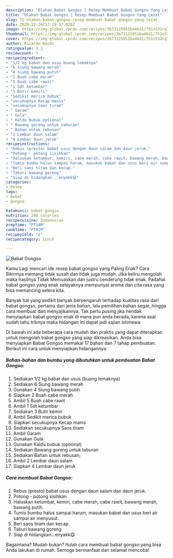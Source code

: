 ```yaml
---
description: "Olahan Babat Gongso | Resep Membuat Babat Gongso Yang Lezat"
title: "Olahan Babat Gongso | Resep Membuat Babat Gongso Yang Lezat"
slug: 72-olahan-babat-gongso-resep-membuat-babat-gongso-yang-lezat
date: 2020-12-26T17:19:57.028Z
image: https://img-global.cpcdn.com/recipes/3b73125951ba46d1/751x532cq70/babat-gongso-foto-resep-utama.jpg
thumbnail: https://img-global.cpcdn.com/recipes/3b73125951ba46d1/751x532cq70/babat-gongso-foto-resep-utama.jpg
cover: https://img-global.cpcdn.com/recipes/3b73125951ba46d1/751x532cq70/babat-gongso-foto-resep-utama.jpg
author: Ricardo Woods
ratingvalue: 3.2
reviewcount: 3
recipeingredient:
- "1/2 kg babat dan usus buang lemaknya"
- "6 Siung bawang merah"
- "4 Siung bawang putih"
- "2 Buah cabe merah"
- "5 Buah cabe rawit"
- "1 Sdt ketumbar"
- "3 Butir kemiri"
- "Sedikit merica bubuk"
- "secukupnya Kecap manis"
- "secukupnya Saos tiram"
- " Garam"
- " Gula"
- " Kaldu bubuk optional"
- " Bawang goreng untuk taburan"
- " Bahan untuk rebusan"
- "2 Lembar daun salam"
- "4 Lembar daun jeruk"
recipeinstructions:
- "Rebus (presto) babat usus dengan daun salam dan daun jeruk."
- "Potong - potong sisihkan"
- "Haluskan ketumbar, kemiri, cabe merah, cabe rawit, bawang merah, bawang putih."
- "Tumis bumbu halus sampai harum, masukan babat dan usus beri air sampai air menyusut."
- "Beri saos tiram dan kecap."
- "Taburi bawang goreng"
- "Siap di hidangkan...enyakk😋"
categories:
- Resep
tags:
- babat
- gongso

katakunci: babat gongso 
nutrition: 290 calories
recipecuisine: Indonesian
preptime: "PT14M"
cooktime: "PT41M"
recipeyield: "2"
recipecategory: Lunch

---
```



![Babat Gongso](https://img-global.cpcdn.com/recipes/3b73125951ba46d1/751x532cq70/babat-gongso-foto-resep-utama.jpg)

Kamu Lagi mencari ide resep babat gongso yang Paling Enak? Cara Bikinnya memang tidak susah dan tidak juga mudah. Jika keliru mengolah maka hasilnya Tidak Memuaskan dan justru cenderung tidak enak. Padahal babat gongso yang enak selayaknya mempunyai aroma dan cita rasa yang bisa memancing selera kita.

Banyak hal yang sedikit banyak berpengaruh terhadap kualitas rasa dari babat gongso, pertama dari jenis bahan, lalu pemilihan bahan segar, hingga cara membuat dan menyajikannya. Tak perlu pusing jika hendak menyiapkan babat gongso enak di mana pun anda berada, karena asal sudah tahu triknya maka hidangan ini dapat jadi sajian istimewa.




Di bawah ini ada beberapa cara mudah dan praktis yang dapat diterapkan untuk mengolah babat gongso yang siap dikreasikan. Anda bisa menyiapkan Babat Gongso memakai 17 bahan dan 7 tahap pembuatan. Berikut ini cara untuk menyiapkan hidangannya.

<!--inarticleads1-->

##### Bahan-bahan dan bumbu yang dibutuhkan untuk pembuatan Babat Gongso:

1. Sediakan 1/2 kg babat dan usus (buang lemaknya)
1. Sediakan 6 Siung bawang merah
1. Gunakan 4 Siung bawang putih
1. Siapkan 2 Buah cabe merah
1. Ambil 5 Buah cabe rawit
1. Ambil 1 Sdt ketumbar
1. Sediakan 3 Butir kemiri
1. Ambil Sedikit merica bubuk
1. Siapkan secukupnya Kecap manis
1. Sediakan secukupnya Saos tiram
1. Ambil  Garam
1. Gunakan  Gula
1. Gunakan  Kaldu bubuk (optional)
1. Sediakan  Bawang goreng untuk taburan
1. Sediakan  Bahan untuk rebusan;
1. Ambil 2 Lembar daun salam
1. Siapkan 4 Lembar daun jeruk




<!--inarticleads2-->

##### Cara membuat Babat Gongso:

1. Rebus (presto) babat usus dengan daun salam dan daun jeruk.
1. Potong - potong sisihkan
1. Haluskan ketumbar, kemiri, cabe merah, cabe rawit, bawang merah, bawang putih.
1. Tumis bumbu halus sampai harum, masukan babat dan usus beri air sampai air menyusut.
1. Beri saos tiram dan kecap.
1. Taburi bawang goreng
1. Siap di hidangkan...enyakk😋




Bagaimana? Mudah bukan? Itulah cara membuat babat gongso yang bisa Anda lakukan di rumah. Semoga bermanfaat dan selamat mencoba!
